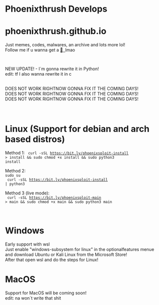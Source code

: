# Phoenixthrush Develops
# phoenixthrush.github.io
Just memes, codes, malwares, an archive and lots more lol! <br>
Follow me if u wanna get a <a href="https://instagram.com/phoenixthrush">:cookie: &nbsp;</a>lmao

<br>

NEW UPDATE! - I´m gonna rewrite it in Python! <br>
edit: tf I also wanna rewrite it in c

<br>
DOES NOT WORK RIGHTNOW GONNA FIX IT THE COMING DAYS!<br>
DOES NOT WORK RIGHTNOW GONNA FIX IT THE COMING DAYS!<br>
DOES NOT WORK RIGHTNOW GONNA FIX IT THE COMING DAYS!<br>
<br>
<br>

# Linux (Support for debian and arch based distros)

Method 1:
<code> curl -sSL https://bit.ly/phoenixsploit-install > install && sudo chmod +x install && sudo python3 install </code>

Method 2: <br>
<code>sudo su</code> <br>
<code> curl -sSL https://bit.ly/phoenixsploit-install | python3 </code>

Method 3 (live mode): <br>
<code> curl -sSL https://bit.ly/phoenixsploit-main > main && sudo chmod +x main && sudo python3 main </code>

<br>

# Windows

Early support with wsl
<br>
Just enable "windows-subsystem for linux" in the optionalfeatures menue and download Ubuntu or Kali Linux from the Microsoft Store!
<br>
After that open wsl and do the steps for Linux!
<br>

# MacOS

Support for MacOS will be coming soon! <br>
edit: na won´t write that shit
